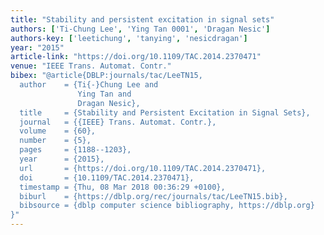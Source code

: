 ```yaml
---
title: "Stability and persistent excitation in signal sets"
authors: ['Ti-Chung Lee', 'Ying Tan 0001', 'Dragan Nesic']
authors-key: ['leetichung', 'tanying', 'nesicdragan']
year: "2015"
article-link: "https://doi.org/10.1109/TAC.2014.2370471"
venue: "IEEE Trans. Automat. Contr."
bibex: "@article{DBLP:journals/tac/LeeTN15,
  author    = {Ti{-}Chung Lee and
               Ying Tan and
               Dragan Nesic},
  title     = {Stability and Persistent Excitation in Signal Sets},
  journal   = {{IEEE} Trans. Automat. Contr.},
  volume    = {60},
  number    = {5},
  pages     = {1188--1203},
  year      = {2015},
  url       = {https://doi.org/10.1109/TAC.2014.2370471},
  doi       = {10.1109/TAC.2014.2370471},
  timestamp = {Thu, 08 Mar 2018 00:36:29 +0100},
  biburl    = {https://dblp.org/rec/journals/tac/LeeTN15.bib},
  bibsource = {dblp computer science bibliography, https://dblp.org}
}"
---
```


